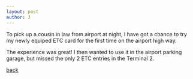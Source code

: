 ```yaml
---
layout: post
author: J
---
```


To pick up a cousin in law from airport at night, I have got a chance to try
my newly equiped ETC card for the first time on the airport high way.

The experience was great! I then wanted to use it in the airport parking garage,
but missed the only 2 ETC entries in the Terminal 2.

[back](https://yifanjiang.github.io/)
